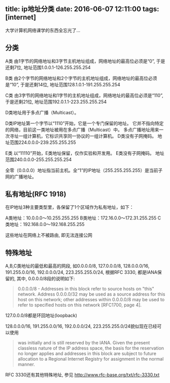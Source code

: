 title: ip地址分类
date: 2016-06-07 12:11:00
tags: [internet]
---

大学计算机网络课学的东西全忘光了...

<!--more-->

## 分类
A类
由1字节的网络地址和3字节主机地址组成，网络地址的最高位必须是“0”, 于是还剩7位,
地址范围1.0.0.1-126.255.255.254

B类
由2个字节的网络地址和2个字节的主机地址组成，网络地址的最高位必须是“10”, 于是还剩14位,
地址范围128.1.0.1-191.255.255.254

C类
由3字节的网络地址和1字节的主机地址组成，网络地址的最高位必须是“110”, 于是还剩21位,
地址范围192.0.1.1-223.255.255.254

D类地址用于多点广播（Multicast）。

D类IP地址第一个字节以“1110”开始，它是一个专门保留的地址。
它并不指向特定的网络，目前这一类地址被用在多点广播（Multicast）中。
多点广播地址用来一次寻址一组计算机，它标识共享同一协议的一组计算机。
D类没有子网掩码。
地址范围224.0.0.0-239.255.255.255

E类 
以“11110”开始，E类地址保留，仅作实验和开发用。
E类没有子网掩码。
地址范围240.0.0.0-255.255.255.254

全零（0.0.0.0）地址指当前主机。全“1”的IP地址（255.255.255.255）是当前子网的广播地址。

## 私有地址(RFC 1918)
在IP地址3种主要类型里，各保留了1个区域作为私有地址，如下：

A类地址：10.0.0.0～10.255.255.255
B类地址：172.16.0.0～172.31.255.255
C类地址：192.168.0.0～192.168.255.255

这些地址在网络上不被路由, 即无法连接公网

## 特殊地址
A,B,C类地址的最低和最高的网段,
如0.0.0.0/8, 127.0.0.0/8, 128.0.0.0/16, 191.255.0.0/16, 192.0.0.0/24, 223.255.255.0/24,
根据RFC 3330, 都是IANA保留的, 其中,
0.0.0.0/8段的说明如下:

> 0.0.0.0/8 - Addresses in this block refer to source hosts on "this"
>   network.  Address 0.0.0.0/32 may be used as a source address for this
>   host on this network; other addresses within 0.0.0.0/8 may be used to
>   refer to specified hosts on this network [RFC1700, page 4].

127.0.0.0/8都是环回地址(loopback)

128.0.0.0/16, 191.255.0.0/16, 192.0.0.0/24, 223.255.255.0/24貌似现在已经可以使用

> was initially and is still reserved by
> the IANA.  Given the present classless nature of the IP address
> space, the basis for the reservation no longer applies and addresses
> in this block are subject to future allocation to a Regional Internet
> Registry for assignment in the normal manner.

RFC 3330还有其他特殊地址, 参见
http://www.rfc-base.org/txt/rfc-3330.txt

